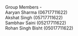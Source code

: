 Group Members -     
Aaryan Sharma (06717711622)      
Akshat Singh (05717711622)     
Sambhav Saini (05217711622)     
Rohan Singh Bisht (05017711622)     
